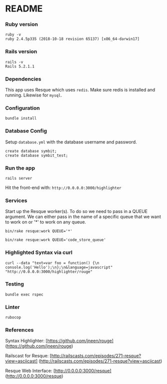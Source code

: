 # README

### Ruby version
```
ruby -v
ruby 2.4.5p335 (2018-10-18 revision 65137) [x86_64-darwin17]
```

### Rails version
```
rails -v
Rails 5.2.1.1
```

### Dependencies
This app uses Resque which uses `redis`.  Make sure redis is installed and
running.  Likewise for `mysql`.

### Configuration
```
bundle install
```

### Database Config
Setup `database.yml` with the database username and password.
```
create database symbit;
create database symbit_test;
```

### Run the app
```
rails server
```
Hit the front-end with: `http://0.0.0.0:3000/highlighter`

### Services
Start up the Resque worker(s). To do so we need to pass in a QUEUE argument.
We can either pass in the name of a specific queue that we want to work on or
'*' to work on any queue.
```
bin/rake resque:work QUEUE='*'

bin/rake resque:work QUEUE='code_store_queue'
```

### Highlighted Syntax via curl
```
curl --data "text=var foo = function() {\n    console.log('Hello');\n};\n&language=javascript" "http://0.0.0.0:3000/highlighter/rouge"

```

### Testing
```
bundle exec rspec
```

### Linter
```
rubocop
```

### References

Syntax Highlighter: [https://github.com/jneen/rouge] (https://github.com/jneen/rouge)

Railscast for Resque: [http://railscasts.com/episodes/271-resque?view=asciicast] (http://railscasts.com/episodes/271-resque?view=asciicast)

Resque Web Interface: [http://0.0.0.0:3000/resque] (http://0.0.0.0:3000/resque)
